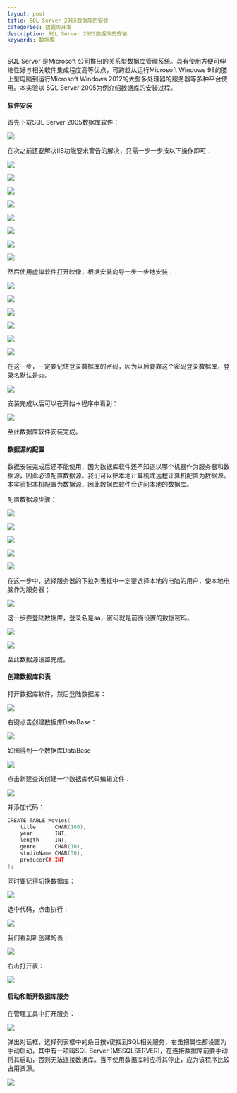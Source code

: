 ```yaml
---
layout: post
title: SQL Server 2005数据库的安装
categories: 数据库开发
description: SQL Server 2005数据库的安装
keywords: 数据库
---
```


SQL Server 是Microsoft 公司推出的关系型数据库管理系统。具有使用方便可伸缩性好与相关软件集成程度高等优点，可跨越从运行Microsoft Windows 98的膝上型电脑到运行Microsoft Windows 2012的大型多处理器的服务器等多种平台使用。本实验以 SQL Server 2005为例介绍数据库的安装过程。

#### 软件安装

首先下载SQL Server 2005数据库软件：

![](/images/posts/DataBase/40.png) 

在次之前还要解决IIS功能要求警告的解决，只需一步一步按以下操作即可：

![](/images/posts/DataBase/41.png) 

![](/images/posts/DataBase/42.png) 

![](/images/posts/DataBase/43.png) 

![](/images/posts/DataBase/44.png) 

![](/images/posts/DataBase/45.png) 

![](/images/posts/DataBase/46.png) 

![](/images/posts/DataBase/47.png) 

![](/images/posts/DataBase/48.png) 


然后使用虚拟软件打开映像，根据安装向导一步一步地安装：

![](/images/posts/DataBase/49.png) 

![](/images/posts/DataBase/50.png) 

![](/images/posts/DataBase/51.png) 

![](/images/posts/DataBase/52.png) 

![](/images/posts/DataBase/53.png) 

![](/images/posts/DataBase/54.png) 

在这一步，一定要记住登录数据库的密码，因为以后要靠这个密码登录数据库，登录名默认是sa。

![](/images/posts/DataBase/55.png) 

安装完成以后可以在开始->程序中看到：

![](/images/posts/DataBase/56.png) 

至此数据库软件安装完成。

#### 数据源的配置

数据安装完成后还不能使用，因为数据库软件还不知道以哪个机器作为服务器和数据源，因此必须配置数据源。我们可以把本地计算机或远程计算机配置为数据源。本实验把本机配置为数据源，因此数据库软件会访问本地的数据库。

配置数据源步骤：

![](/images/posts/DataBase/57.png) 

![](/images/posts/DataBase/58.png) 

![](/images/posts/DataBase/59.png) 

![](/images/posts/DataBase/60.png) 

![](/images/posts/DataBase/61.png) 

在这一步中，选择服务器的下拉列表框中一定要选择本地的电脑的用户，使本地电脑作为服务器；

![](/images/posts/DataBase/62.png) 

这一步要登陆数据库，登录名是sa，密码就是前面设置的数据密码。

![](/images/posts/DataBase/63.png) 

![](/images/posts/DataBase/64.png) 

至此数据源设置完成。

#### 创建数据库和表

打开数据库软件，然后登陆数据库：

![](/images/posts/DataBase/65.png) 

右键点击创建数据库DataBase：

![](/images/posts/DataBase/66.png) 

如图得到一个数据库DataBase

![](/images/posts/DataBase/67.png) 


点击新建查询创建一个数据库代码编辑文件：

![](/images/posts/DataBase/68.png) 

并添加代码：

```cpp
CREATE TABLE Movies(
	title      CHAR(100),
	year       INT,
	length     INT,
	genre      CHAR(10),
	studioName CHAR(30),
	producerC# INT
);
```

同时要记得切换数据库：

![](/images/posts/DataBase/69.png) 

选中代码，点击执行：

![](/images/posts/DataBase/70.png) 

我们看到新创建的表：

![](/images/posts/DataBase/71.png) 

右击打开表：

![](/images/posts/DataBase/72.png) 

#### 启动和断开数据库服务

在管理工具中打开服务：

![](/images/posts/DataBase/73.png) 

弹出对话框，选择列表框中的条目按s键找到SQL相关服务，右击把属性都设置为手动启动，其中有一项叫SQL Server (MSSQLSERVER)，在连接数据库前要手动将其启动，否则无法连接数据库。当不使用数据库时应将其停止，应为该程序比较占用资源。

![](/images/posts/DataBase/74.png) 